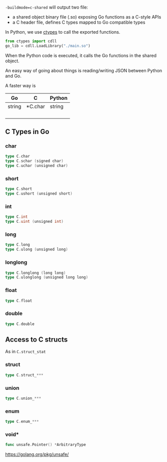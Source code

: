 `-buildmode=c-shared` will output two file:
- a shared object binary file (.so) exposing Go functions as a C-style APIs
- a C header file, defines C types mapped to Go compatible types


In Python, we use [ctypes](https://docs.python.org/3/library/ctypes.html) to call the exported functions.

```python
from ctypes import cdll
go_lib = cdll.LoadLibrary("./main.so")
```

When the Python code is executed, it calls the Go functions in the shared object.

An easy way of going about things is reading/writing JSON between Python and Go.

A faster way is 

| Go      |  C       | Python  |
|---------|----------|---------|
| string  | *C.char  | string  |
|         |          |         |
|         |          |         |
|         |          |         |
|         |          |         |



## C Types in Go


### char

```go
type C.char
type C.schar (signed char)
type C.uchar (unsigned char)
```

### short

```go
type C.short
type C.ushort (unsigned short)
```

### int

```go
type C.int
type C.uint (unsigned int)
```

### long

```go
type C.long
type C.ulong (unsigned long)
```

### longlong

```go
type C.longlong (long long)
type C.ulonglong (unsigned long long)
```

### float

```go
type C.float  
```

### double

```go
type C.double
```

## Access to C structs


As in `C.struct_stat`

### struct

```go
type C.struct_***
```
### union

```go
type C.union_***
```

### enum

```go
type C.enum_***
```

### void*

```go
func unsafe.Pointer() *ArbitraryType
```
https://golang.org/pkg/unsafe/